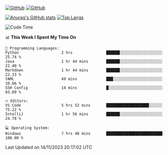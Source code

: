 [![GitHub](https://img.shields.io/github/followers/sharpxk?style=social)](https://github.com/sharpxk) [![GitHub](https://img.shields.io/github/stars/sharpxk?style=social)](https://github.com/sharpxk)

[![Anurag's GitHub stats](https://github-readme-stats-git-masterrstaa-rickstaa.vercel.app/api?username=sharpxk&hide=contribs,prs,issues&show_icons=true&theme=tokyonight)](https://github.com/anuraghazra/github-readme-stats)
[![Top Langs](https://github-readme-stats-git-masterrstaa-rickstaa.vercel.app/api/top-langs/?username=sharpxk&layout=compact&theme=tokyonight)](https://github.com/anuraghazra/github-readme-stats)

<!--START_SECTION:waka-->
![Code Time](http://img.shields.io/badge/Code%20Time-352%20hrs%2031%20mins-blue)

📊 **This Week I Spent My Time On** 

```text
💬 Programming Languages: 
Python                   2 hrs               ██████░░░░░░░░░░░░░░░░░░░   25.74 % 
Java                     1 hr 44 mins        ██████░░░░░░░░░░░░░░░░░░░   22.40 % 
Markdown                 1 hr 44 mins        ██████░░░░░░░░░░░░░░░░░░░   22.33 % 
YAML                     49 mins             ███░░░░░░░░░░░░░░░░░░░░░░   10.66 % 
SSH Config               14 mins             █░░░░░░░░░░░░░░░░░░░░░░░░   03.09 % 

🔥 Editors: 
VS Code                  5 hrs 52 mins       ███████████████████░░░░░░   75.22 % 
IntelliJ                 1 hr 56 mins        ██████░░░░░░░░░░░░░░░░░░░   24.78 % 

💻 Operating System: 
Windows                  7 hrs 48 mins       █████████████████████████   100.00 % 
```


 Last Updated on 14/11/2023 20:17:02 UTC
<!--END_SECTION:waka-->

